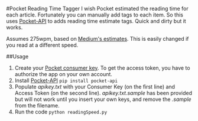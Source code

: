 #Pocket Reading Time Tagger
I wish Pocket estimated the reading time for each article. Fortunately you can manually add tags to each item. So this uses [Pocket-API](https://github.com/rakanalh/pocket-api) to adds reading time estimate tags. Quick and dirty but it works.

Assumes 275wpm, based on [Medium's estimates](https://help.medium.com/hc/en-us/articles/214991667-Read-time). This is easily changed if you read at a different speed.

##Usage
1. Create your [Pocket consumer key](https://getpocket.com/developer/apps/new). To get the access token, you have to authorize the app on your own account.
2. Install [Pocket-API](https://github.com/rakanalh/pocket-api)
`pip install pocket-api`
3. Populate *apikey.txt* with your Consumer Key (on the first line) and Access Token (on the second line). *apikey.txt.sample* has been provided but will not work until you insert your own keys, and remove the *.sample* from the filename.
4. Run the code
`python readingSpeed.py`

